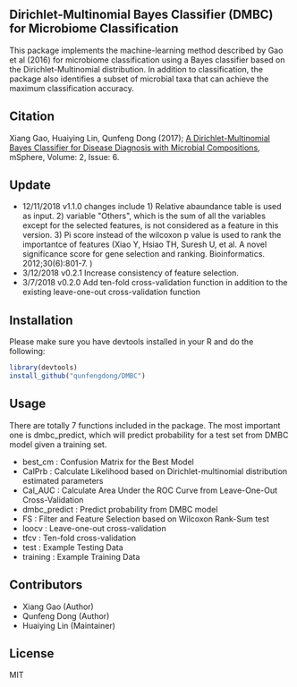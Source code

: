 Dirichlet-Multinomial Bayes Classifier (DMBC) for Microbiome Classification
---------------------------------------------------------------------------
This package implements the machine-learning method described by Gao et al (2016) for microbiome classification using a Bayes classifier based on the Dirichlet-Multinomial distribution.  In addition to classification, the package also identifies a subset of microbial taxa that can achieve the maximum classification accuracy.

## Citation
Xiang Gao, Huaiying Lin, Qunfeng Dong (2017); [A Dirichlet-Multinomial Bayes Classifier for Disease Diagnosis with Microbial Compositions](http://msphere.asm.org/content/msph/2/6/e00536-17.full.pdf), mSphere, Volume: 2, Issue: 6.

## Update
* 12/11/2018	v1.1.0	changes include 1) Relative abaundance table is used as input. 2) variable "Others", which is the sum of all the variables except for the selected features, is not considered as a feature in this version. 3) Pi score instead of the wilcoxon p value is used to rank the importantce of features (Xiao Y, Hsiao TH, Suresh U, et al. A novel significance score for gene selection and ranking. Bioinformatics. 2012;30(6):801-7. )
* 3/12/2018 v0.2.1 Increase consistency of feature selection.
* 3/7/2018 v0.2.0 Add ten-fold cross-validation function in addition to the existing leave-one-out cross-validation function

## Installation

Please make sure you have devtools installed in your R and do the following:

```R
library(devtools)
install_github("qunfengdong/DMBC")
```

## Usage

There are totally 7 functions included in the package. The most important one is dmbc_predict, which will predict probability for a test set from DMBC model given a training set.

* best_cm	: Confusion Matrix for the Best Model
* CalPrb	: Calculate Likelihood based on Dirichlet-multinomial distribution estimated parameters
* Cal_AUC	: Calculate Area Under the ROC Curve from Leave-One-Out Cross-Validation
* dmbc_predict	: Predict probability from DMBC model 
* FS	: Filter and Feature Selection based on Wilcoxon Rank-Sum test
* loocv	: Leave-one-out cross-validation
* tfcv	: Ten-fold cross-validation
* test	: Example Testing Data
* training	: Example Training Data

## Contributors

* Xiang Gao (Author)
* Qunfeng Dong (Author)
* Huaiying Lin (Maintainer)

## License

MIT
